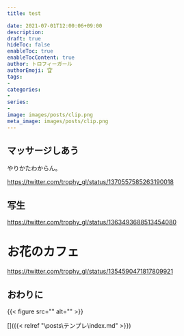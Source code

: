 ```yaml
---
title: test

date: 2021-07-01T12:00:06+09:00
description: 
draft: true
hideToc: false
enableToc: true
enableTocContent: true
author: トロフィーガール
authorEmoji: 🏆
tags:
- 
categories:
- 
series:
- 
image: images/posts/clip.png
meta_image: images/posts/clip.png
---
```


## マッサージしあう
やりかたわからん。

https://twitter.com/trophy_gl/status/1370557585263190018


## 写生
https://twitter.com/trophy_gl/status/1363493688513454080

# お花のカフェ
https://twitter.com/trophy_gl/status/1354590471817809921

## おわりに
{{< figure src="" alt="" >}}

[]({{< relref "\posts\テンプレ\index.md" >}})